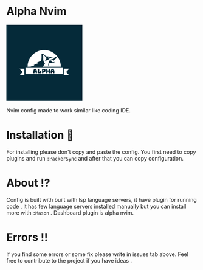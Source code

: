 # Alpha Nvim
![logo](assets/logo.png)

 Nvim config made to work similar like coding IDE.

# Installation :arrow_down_small:
For installing please don't copy and paste the config. You first need to
copy plugins and run ` :PackerSync ` and after that you can copy configuration.

# About :interrobang:
Config is built with built with lsp language servers, it have plugin for running code ,
it has few language servers installed manually but you can install more with
` :Mason ` . Dashboard plugin is alpha nvim.

# Errors :bangbang:
If you find some errors or some fix please write in issues tab above.
Feel free to contribute to the project if you have ideas .
